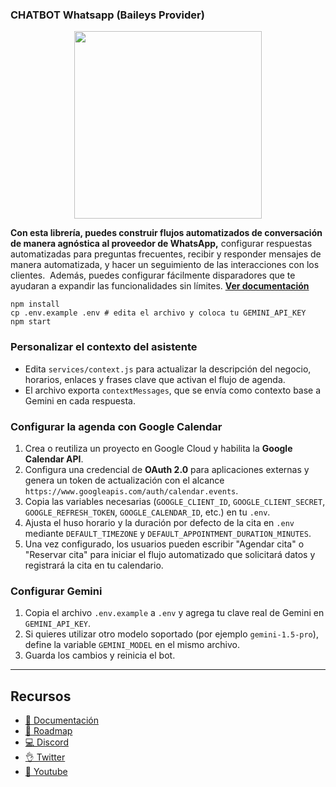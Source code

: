 ### CHATBOT Whatsapp (Baileys Provider)

<p align="center">
  <img width="300" src="https://i.imgur.com/Oauef6t.png">
</p>


**Con esta librería, puedes construir flujos automatizados de conversación de manera agnóstica al proveedor de WhatsApp,** configurar respuestas automatizadas para preguntas frecuentes, recibir y responder mensajes de manera automatizada, y hacer un seguimiento de las interacciones con los clientes.  Además, puedes configurar fácilmente disparadores que te ayudaran a expandir las funcionalidades sin límites. **[Ver documentación](https://bot-whatsapp.netlify.app/)**


```
npm install
cp .env.example .env # edita el archivo y coloca tu GEMINI_API_KEY
npm start
```

### Personalizar el contexto del asistente

- Edita `services/context.js` para actualizar la descripción del negocio, horarios, enlaces y frases clave que activan el flujo de agenda.
- El archivo exporta `contextMessages`, que se envía como contexto base a Gemini en cada respuesta.

### Configurar la agenda con Google Calendar

1. Crea o reutiliza un proyecto en Google Cloud y habilita la **Google Calendar API**.
2. Configura una credencial de **OAuth 2.0** para aplicaciones externas y genera un token de actualización con el alcance `https://www.googleapis.com/auth/calendar.events`.
3. Copia las variables necesarias (`GOOGLE_CLIENT_ID`, `GOOGLE_CLIENT_SECRET`, `GOOGLE_REFRESH_TOKEN`, `GOOGLE_CALENDAR_ID`, etc.) en tu `.env`.
4. Ajusta el huso horario y la duración por defecto de la cita en `.env` mediante `DEFAULT_TIMEZONE` y `DEFAULT_APPOINTMENT_DURATION_MINUTES`.
5. Una vez configurado, los usuarios pueden escribir "Agendar cita" o "Reservar cita" para iniciar el flujo automatizado que solicitará datos y registrará la cita en tu calendario.

### Configurar Gemini

1. Copia el archivo `.env.example` a `.env` y agrega tu clave real de Gemini en `GEMINI_API_KEY`.
2. Si quieres utilizar otro modelo soportado (por ejemplo `gemini-1.5-pro`), define la variable `GEMINI_MODEL` en el mismo archivo.
3. Guarda los cambios y reinicia el bot.

---
## Recursos
- [📄 Documentación](https://bot-whatsapp.netlify.app/)
- [🚀 Roadmap](https://github.com/orgs/codigoencasa/projects/1)
- [💻 Discord](https://link.codigoencasa.com/DISCORD)
- [👌 Twitter](https://twitter.com/leifermendez)
- [🎥 Youtube](https://www.youtube.com/watch?v=5lEMCeWEJ8o&list=PL_WGMLcL4jzWPhdhcUyhbFU6bC0oJd2BR)